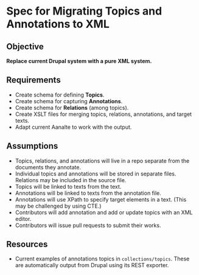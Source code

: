 # Spec for Migrating Topics and Annotations to XML

## Objective

**Replace current Drupal system with a pure XML system.**

## Requirements

- Create schema for defining **Topics**.
- Create schema for capturing **Annotations**.
- Create schema for **Relations** (among topics).
- Create XSLT files for merging topics, relations, annotations, and target texts.
- Adapt current Aanalte to work with the output.

## Assumptions

- Topics, relations, and annotations will live in a repo separate from the documents they annotate.
- Individual topics and annotations will be stored in separate files. Relations may be included in the source file.
- Topics will be linked to texts from the text.
- Annotations will be linked to texts from the annotation file.
- Annotations will use XPath to specify target elements in a text. (This may be challenged by using CTE.)
- Contributors will add annotation and add or update topics with an XML editor.
- Contributors will issue pull requests to submit their works.

## Resources

- Current examples of annotations topics in `collections/topics`. These are automatically output from Drupal using its REST exporter.